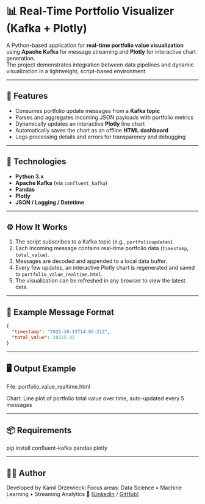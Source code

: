 # 📊 Real-Time Portfolio Visualizer (Kafka + Plotly)

A Python-based application for **real-time portfolio value visualization** using **Apache Kafka** for message streaming and **Plotly** for interactive chart generation.  
The project demonstrates integration between data pipelines and dynamic visualization in a lightweight, script-based environment.

---

## 🚀 Features

- Consumes portfolio update messages from a **Kafka topic**
- Parses and aggregates incoming JSON payloads with portfolio metrics
- Dynamically updates an interactive **Plotly** line chart
- Automatically saves the chart as an offline **HTML dashboard**
- Logs processing details and errors for transparency and debugging

---

## 🧠 Technologies

- **Python 3.x**
- **Apache Kafka** (via `confluent_kafka`)
- **Pandas**
- **Plotly**
- **JSON / Logging / Datetime**

---

## ⚙️ How It Works

1. The script subscribes to a Kafka topic (e.g., `portfolioupdates`).
2. Each incoming message contains real-time portfolio data (`timestamp`, `total_value`).
3. Messages are decoded and appended to a local data buffer.
4. Every few updates, an interactive Plotly chart is regenerated and saved to `portfolio_value_realtime.html`.
5. The visualization can be refreshed in any browser to view the latest data.

---

## 🧩 Example Message Format

```json
{
  "timestamp": "2025-10-15T14:05:21Z",
  "total_value": 10325.42
}
```
---

## 🖥️ Output Example

File: portfolio_value_realtime.html

Chart: Line plot of portfolio total value over time, auto-updated every 5 messages

---

## 📦 Requirements

pip install confluent-kafka pandas plotly

---

## 🧑‍💻 Author

Developed by Kamil Drzewiecki
Focus areas: Data Science • Machine Learning • Streaming Analytics
📧 [[LinkedIn](https://www.linkedin.com/in/kamil-drzewiecki-ds/) / [GitHub](https://github.com/Drzewkam)]
